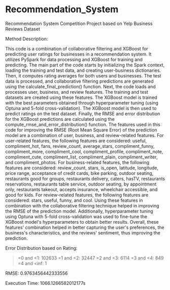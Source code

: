 # Recommendation_System
Recommendation System Competition Project based on Yelp Business Reviews Dataset

Method Description:

This code is a combination of collaborative filtering and XGBoost for predicting user ratings for businesses in a recommendation system. It utilizes PySpark for data processing and XGBoost for training and predicting.
The main part of the code starts by initializing the Spark context, loading the training and test data, and creating user-business dictionaries. 
Then, it computes rating averages for both users and businesses. The test data is processed, and collaborative filtering predictions are generated using the calculate_final_prediction() function.
Next, the code loads and processes user, business, and review features. The training and test datasets are created using these features. 
The XGBoost model is trained with the best parameters obtained through hyperparameter tuning (using Optuna and 5-fold cross-validation). The XGBoost model is then used to predict ratings on the test dataset.
Finally, the RMSE and error distribution for the XGBoost predictions are calculated using the compute_rmse_and_error_distribution() function.
The features used in this code for improving the RMSE (Root Mean Square Error) of the prediction model are a combination of user, business, and review-related features.
For user-related features, the following features are considered: useful, compliment_hot, fans, review_count, average_stars, compliment_funny, compliment_more, compliment_cool, compliment_profile, compliment_note, compliment_cute, compliment_list, compliment_plain, compliment_writer, and compliment_photos.
For business-related features, the following features are considered: review_count, stars, is_open, latitude, longitude, price range, acceptance of credit cards, bike parking, outdoor seating, restaurants good for groups, restaurants delivery, caters, hasTV, restaurants reservations, restaurants table service, outdoor seating, by appointment only, restaurants takeout, accepts insurance, wheelchair accessible, and good for kids.
For review-related features, the following features are considered: stars, useful, funny, and cool.
Using these features in combination with the collaborative filtering technique helped in improving the RMSE of the prediction model. Additionally, hyperparameter tuning using Optuna with 5-fold cross-validation was used to fine-tune the XGBoost model's hyperparameters to obtain better results.
Overall, these features' combination helped in better capturing the user's preferences, the business's characteristics, and the reviews' sentiment, thus improving the prediction.

Error Distribution based on Rating:

>=0 and <1: 102633
>=1 and <2: 32447
>=2 and <3: 6114
>=3 and <4: 849
>=4 and <inf: 1

RMSE: 
0.9763456442333556

Execution Time:
1066.1266582012177s
